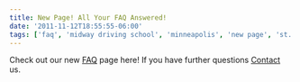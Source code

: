 ```yaml
---
title: New Page! All Your FAQ Answered!
date: '2011-11-12T18:55:55-06:00'
tags: ['faq', 'midway driving school', 'minneapolis', 'new page', 'st. paul', 'twin cities']
---
```

Check out our new <a title="Midway Driving School FAQ" href="/faq">FAQ</a> page here! If you have further questions <a title="Midway Driving School" href="/contact">Contact</a> us.
